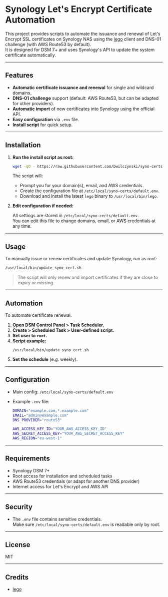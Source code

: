# Synology Let's Encrypt Certificate Automation

This project provides scripts to automate the issuance and renewal of Let's Encrypt SSL certificates on Synology NAS using the [lego](https://github.com/go-acme/lego) client and DNS-01 challenge (with AWS Route53 by default).  
It is designed for DSM 7+ and uses Synology's API to update the system certificate automatically.

---

## Features

- **Automatic certificate issuance and renewal** for single and wildcard domains.
- **DNS-01 challenge** support (default: AWS Route53, but can be adapted for other providers).
- **Automatic import** of new certificates into Synology using the official API.
- **Easy configuration** via `.env` file.
- **Install script** for quick setup.

---

## Installation

1. **Run the install script as root:**

   ```bash
   wget -qO - https://raw.githubusercontent.com/bwilczynski/syno-certs/main/install.sh | sudo bash
   ```

   The script will:

   - Prompt you for your domain(s), email, and AWS credentials.
   - Create the configuration file at `/etc/local/syno-certs/default.env`.
   - Download and install the latest `lego` binary to `/usr/local/bin/lego`.

2. **Edit configuration if needed:**

   All settings are stored in `/etc/local/syno-certs/default.env`.  
   You can edit this file to change domains, email, or AWS credentials at any time.

---

## Usage

To manually issue or renew certificates and update Synology, run as root:

```bash
/usr/local/bin/update_syno_cert.sh
```

> The script will only renew and import certificates if they are close to expiry or missing.

---

## Automation

To automate certificate renewal:

1. **Open DSM Control Panel > Task Scheduler.**
2. **Create > Scheduled Task > User-defined script.**
3. **Set user to `root`.**
4. **Script example:**
   ```
   /usr/local/bin/update_syno_cert.sh
   ```
5. **Set the schedule** (e.g. weekly).

---

## Configuration

- Main config: `/etc/local/syno-certs/default.env`
- Example `.env` file:

  ```bash
  DOMAIN="example.com,*.example.com"
  EMAIL="admin@example.com"
  DNS_PROVIDER="route53"

  AWS_ACCESS_KEY_ID="YOUR_AWS_ACCESS_KEY_ID"
  AWS_SECRET_ACCESS_KEY="YOUR_AWS_SECRET_ACCESS_KEY"
  AWS_REGION="eu-west-1"
  ```

---

## Requirements

- Synology DSM 7+
- Root access for installation and scheduled tasks
- AWS Route53 credentials (or adapt for another DNS provider)
- Internet access for Let's Encrypt and AWS API

---

## Security

- The `.env` file contains sensitive credentials.  
  Make sure `/etc/local/syno-certs/default.env` is readable only by root.

---

## License

MIT

---

## Credits

- [lego](https://github.com/go-acme/lego)
